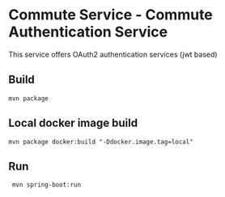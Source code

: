 # Commute Service - Commute Authentication Service

This service offers OAuth2 authentication services (jwt based)

## Build
`mvn package`

## Local docker image build
 `mvn package docker:build "-Ddocker.image.tag=local"`

## Run
` mvn spring-boot:run`
